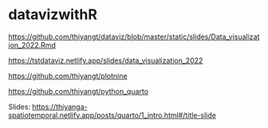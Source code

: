 # datavizwithR

https://github.com/thiyangt/dataviz/blob/master/static/slides/Data_visualization_2022.Rmd

https://tstdataviz.netlify.app/slides/data_visualization_2022

https://github.com/thiyangt/plotnine

https://github.com/thiyangt/python_quarto

Slides: https://thiyanga-spatiotemporal.netlify.app/posts/quarto/1_intro.html#/title-slide
